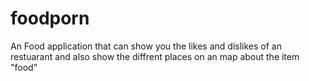 # foodporn

An Food application that can show you the likes and dislikes of an restuarant and also show the diffrent places on an map about the item "food"
